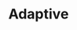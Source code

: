 ---
layout: default
layout_grid: true
title: Adaptive
keywords: adaptive app developers help cloud build adaptive cloud
description: Adaptive Runtime Platform for Darwin (iOS & OS X) operating systems. 
class: fa fa-industry
class_value:
project_slug: adaptive-arp-darwin
project_type: Platform Runtime
project_tech: Swift
project_quality:
project_release_extra:
project_version_extra:
project_devdependencies:
project_dependencies:
sitemap:
priority: 1.0
lastmod: 2015-10-27T11:07:00+01:00
---